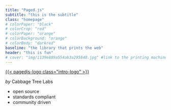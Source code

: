```yaml
---
title: "Paged.js"
subtitle: "this is the subtitle"
class: "homepage"
# colorPaper: "black"
# colorCrop: "red"
# colorPaper: "orange"
# colorBackground: "orange"
# colorBody: "darkred"
baseline: "the library that prints the web"
header: "this is fun"
# cover: "img/1139e889a554ab3a295840.jpg" #link to the printing machine we can update it through js and randomize it.
---
```



<!-- {{< pagedjs-logo class="content-logo" >}} -->

<!-- ## The js library that prints the web -->

<!-- ---  -->

<!-- {{< halftone src="img/intro.jpg">}} -->

<!-- {{<img class="print-machine" src="img/1139e889a554ab3a295840.jpg">}} -->

<!-- **Paged.js** is an open source and free library to paginate content in the browser, to turn webpages in beautiful PDF. If it's your first encounter with the project, you may want to [read a bit about how it came to life](about). You may also want to [test the library in our Codepen](https://codepen.io/collection/nVbYGB) or [follow the documentation](documentation). -->

<!-- Or maybe, you want to read the [latest news](posts/) around Paged.js and CSS print. -->

<!-- Paged.js is an open source and free library <br/>to paginate content in the browser,<br/>to turn webpages in beautiful PDF.  -->

<a href="about">
{{< pagedjs-logo class="intro-logo" >}}
</a>

*by* Cabbage Tree Labs

 
- open source
- standards compliant
- community driven


<!-- {{< ctl-logo class="ctl-logo" >}} -->

